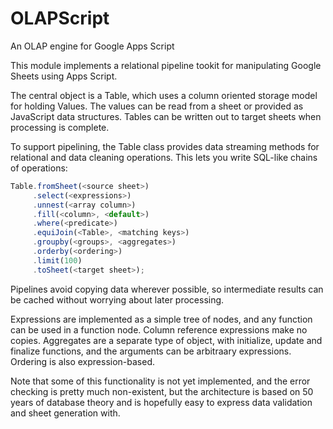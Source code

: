 # OLAPScript
An OLAP engine for Google Apps Script

This module implements a relational pipeline tookit 
 for manipulating Google Sheets using Apps Script.
 
 The central object is a Table, which uses a column oriented storage model
 for holding Values. The values can be read from a sheet or provided as
 JavaScript data structures. Tables can be written out to target sheets
 when processing is complete.
 
 To support pipelining, the Table class provides data streaming methods for
 relational and data cleaning operations. This lets you write SQL-like chains
 of operations:
 
 ```js
 Table.fromSheet(<source sheet>)
      .select(<expressions>)
      .unnest(<array column>)
      .fill(<column>, <default>)
      .where(<predicate>)
      .equiJoin(<Table>, <matching keys>)
      .groupby(<groups>, <aggregates>)
      .orderby(<ordering>)
      .limit(100)
      .toSheet(<target sheet>);
 ```
 
 Pipelines avoid copying data wherever possible, so intermediate results 
 can be cached without worrying about later processing.
 
 Expressions are implemented as a simple tree of nodes, and any function
 can be used in a function node. Column reference expressions make no copies.
 Aggregates are a separate type of object, with initialize, update and finalize 
 functions, and the arguments can be arbitraary expressions. Ordering is also 
 expression-based.
 
 Note that some of this functionality is not yet implemented, and the error checking
 is pretty much non-existent, but the architecture is based on 50 years of database
 theory and is hopefully easy to express data validation and sheet generation with.
